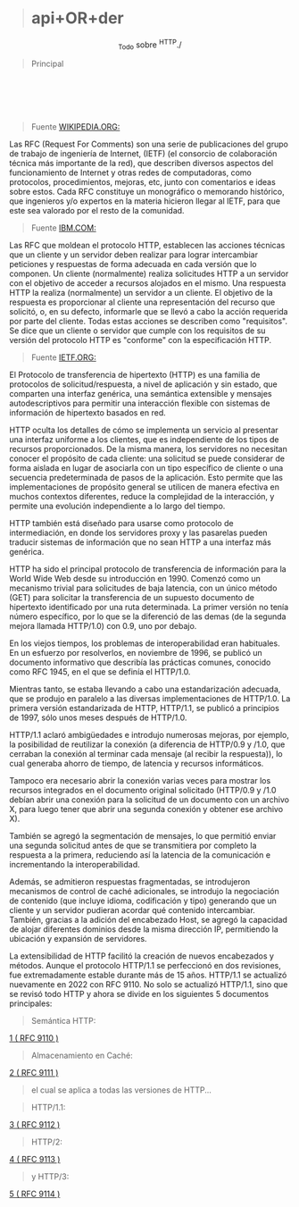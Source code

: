 ># api+OR+der

<p align="center">
<sub>Todo</sub> sobre <sup>HTTP</sup>./
</p>

>Principal

<br>
<br>
<br>
<br>

>Fuente [WIKIPEDIA.ORG:](https://es.wikipedia.org/wiki/Request_for_Comments)

Las RFC (Request For Comments) son una serie de publicaciones del grupo de trabajo de ingeniería de Internet, (IETF) (el consorcio de colaboración técnica más importante de la red), que describen diversos aspectos del funcionamiento de Internet y otras redes de computadoras, como protocolos, procedimientos, mejoras, etc, junto con comentarios e ideas sobre estos. Cada RFC constituye un monográfico o memorando histórico, que ingenieros y/o expertos en la materia hicieron llegar al IETF, para que este sea valorado por el resto de la comunidad.

>Fuente [IBM.COM:](https://www.ibm.com/docs/es/cics-ts/6.x?topic=concepts-http-protocol)

Las RFC que moldean el protocolo HTTP, establecen las acciones técnicas que un cliente y un servidor deben realizar para lograr intercambiar peticiones y respuestas de forma adecuada en cada versión que lo componen. Un cliente (normalmente) realiza solicitudes HTTP a un servidor con el objetivo de acceder a recursos alojados en el mismo. Una respuesta HTTP la realiza (normalmente) un servidor a un cliente. El objetivo de la respuesta es proporcionar al cliente una representación del recurso que solicitó, o, en su defecto, informarle que se llevó a cabo la acción requerida por parte del cliente. Todas estas acciones se describen como "requisitos". Se dice que un cliente o servidor que cumple con los requisitos de su versión del protocolo HTTP es "conforme" con la especificación HTTP.

>Fuente [IETF.ORG:](https://datatracker.ietf.org/doc/html/rfc9110)

El Protocolo de transferencia de hipertexto (HTTP) es una familia de protocolos de solicitud/respuesta, a nivel de aplicación y sin estado, que comparten una interfaz genérica, una semántica extensible y mensajes autodescriptivos para permitir una interacción flexible con sistemas de información de hipertexto basados ​​en red.

HTTP oculta los detalles de cómo se implementa un servicio al presentar una interfaz uniforme a los clientes, que es independiente de los tipos de recursos proporcionados. De la misma manera, los servidores no necesitan conocer el propósito de cada cliente: una solicitud se puede considerar de forma aislada en lugar de asociarla con un tipo específico de cliente o una secuencia predeterminada de pasos de la aplicación. Esto permite que las implementaciones de propósito general se utilicen de manera efectiva en muchos contextos diferentes, reduce la complejidad de la interacción, y permite una evolución independiente a lo largo del tiempo.

HTTP también está diseñado para usarse como protocolo de intermediación, en donde los servidores proxy y las pasarelas pueden traducir sistemas de información que no sean HTTP a una interfaz más genérica.

HTTP ha sido el principal protocolo de transferencia de información para la World Wide Web desde su introducción en 1990. Comenzó como un mecanismo trivial para solicitudes de baja latencia, con un único método (GET) para solicitar la transferencia de un supuesto documento de hipertexto identificado por una ruta determinada. La primer versión no tenía número específico, por lo que se la diferenció de las demas (de la segunda mejora llamada HTTP/1.0) con 0.9, uno por debajo. 

En los viejos tiempos, los problemas de interoperabilidad eran habituales. En un esfuerzo por resolverlos, en noviembre de 1996, se publicó un documento informativo que describía las prácticas comunes, conocido como RFC 1945, en el que se definía el HTTP/1.0.

Mientras tanto, se estaba llevando a cabo una estandarización adecuada, que se produjo en paralelo a las diversas implementaciones de HTTP/1.0. La primera versión estandarizada de HTTP, HTTP/1.1, se publicó a principios de 1997, sólo unos meses después de HTTP/1.0.

HTTP/1.1 aclaró ambigüedades e introdujo numerosas mejoras, por ejemplo, la posibilidad de reutilizar la conexión (a diferencia de HTTP/0.9 y /1.0, que cerraban la conexión al terminar cada mensaje (al recibir la respuesta)), lo cual generaba ahorro de tiempo, de latencia y recursos informáticos.

Tampoco era necesario abrir la conexión varias veces para mostrar los recursos integrados en el documento original solicitado (HTTP/0.9 y /1.0 debían abrir una conexión para la solicitud de un documento con un archivo X, para luego tener que abrir una segunda conexión y obtener ese archivo X).

También se agregó la segmentación de mensajes, lo que permitió enviar una segunda solicitud antes de que se transmitiera por completo la respuesta a la primera, reduciendo así la latencia de la comunicación e incrementando la interoperabilidad.

Además, se admitieron respuestas fragmentadas, se introdujeron mecanismos de control de caché adicionales, se introdujo la negociación de contenido (que incluye idioma, codificación y tipo) generando que un cliente y un servidor pudieran acordar qué contenido intercambiar. También, gracias a la adición del encabezado Host, se agregó la capacidad de alojar diferentes dominios desde la misma dirección IP, permitiendo la ubicación y expansión de servidores.

La extensibilidad de HTTP facilitó la creación de nuevos encabezados y métodos. Aunque el protocolo HTTP/1.1 se perfeccionó en dos revisiones, fue extremadamente estable durante más de 15 años. HTTP/1.1 se actualizó nuevamente en 2022 con RFC 9110. No solo se actualizó HTTP/1.1, sino que se revisó todo HTTP y ahora se divide en los siguientes 5 documentos principales: 
  
>Semántica HTTP:

[1 ( RFC 9110 )](https://github.com/Inf3r/apiORder/tree/RFC9110)

>Almacenamiento en Caché:

[2 ( RFC 9111 )](https://www.rfc-editor.org/rfc/rfc9111)

>el cual se aplica a todas las versiones de HTTP...

>HTTP/1.1:

[3 ( RFC 9112 )](https://www.rfc-editor.org/rfc/rfc9112)

>HTTP/2:

[4 ( RFC 9113 )](https://www.rfc-editor.org/rfc/rfc9113)

>y HTTP/3:

[5 ( RFC 9114 )](https://www.rfc-editor.org/rfc/rfc9114)
